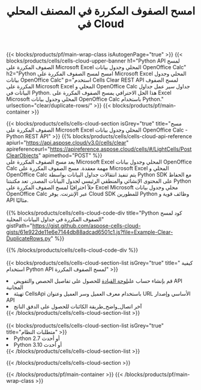 ﻿---
title:  امسح الصفوف المكررة في المصنف المحلي في Cloud
description: Cloud APIs & SDKs لمسح الصفوف المكررة على Microsoft Excel & OpenOffice Calc. امسح الصفوف المكررة على جداول البيانات المحلية بواسطة Cells Cloud API. تدعم SDK أنواع لغات التطوير. وهي تشمل Android و C# و Go و Java و NodeJS و Perl و PHP و Python و Ruby و swift.
url: /ar/python/clear/duplicate-rows/
---
{{< blocks/products/pf/main-wrap-class isAutogenPage="true" >}}
{{< blocks/products/cells/cells-cloud-upper-banner h1="Python API لمسح الصفوف المكررة على Microsoft Excel المحلي وجدول بيانات OpenOffice Calc" h2="Python امسح لمسح الصفوف المكررة على Microsoft Excel المحلي وجدول بيانات OpenOffice Calc" p="استخدم Cells Clear REST API لمسح الصفوف المكررة على Microsoft Excel المحلي و OpenOffice Calc جداول سير عمل جداول البيانات في Python. هذا الحل الاحترافي يمسح الصفوف المكررة على Excel Microsoft المحلي وجدول بيانات OpenOffice Calc باستخدام Python." urlsection="clear/duplicate-rows/" >}}
{{< blocks/products/pf/main-container >}}

{{< blocks/products/cells/cells-cloud-section isGrey="true" title="مسح الصفوف المكررة على Microsoft Excel المحلي وجدول بيانات OpenOffice Calc - Python REST API" >}}
{{% blocks/products/cells/cells-cloud-api-reference apiurl="https://api.aspose.cloud/v3.0/cells/clear" apireferenceurl="https://apireference.aspose.cloud/cells/#/LightCells/PostClearObjects" apimethod="POST" %}}
<br/>
يعد مسح الصفوف المكررة على Microsoft Excel المحلي وجدول بيانات OpenOffice Calc مهمة معقدة. مسح الصفوف المكررة على Microsoft Excel المحلي و OpenOffice Calc يتم تنفيذ انتقالات جداول البيانات بواسطة Python SDK مع الحفاظ على المحتوى الإنشائي والمنطقي الرئيسي لجدول البيانات المصدر. تعد مكتبتنا Python حلاً احترافيًا لمسح الصفوف المكررة على Excel Microsoft محلي وجدول بيانات OpenOffice Calc عبر الإنترنت. يوفر Cloud SDK للمطورين Python وظائف قوية و API مثاليًا.
<br/>
<br/>
{{% blocks/products/cells/cells-cloud-code-div title="Python كود لمسح الصفوف المكررة في جداول البيانات المحلية" gistPath="https://gist.github.com/aspose-cells-cloud-gists/61e922de11e6e7144db88adcad6501c1.js?file=Example-Clear-DuplicateRows.py" %}}
  
{{% /blocks/products/cells/cells-cloud-code-div %}}
<br/>
<br/>
{{< blocks/products/cells/cells-cloud-section-list isGrey="true" title=" كيفية استخدام Python API لمسح الصفوف المكررة" >}}
<li> قم بإنشاء حساب على<a href="https://dashboard.aspose.cloud/">لوحة القيادة</a> للحصول على تفاصيل الحصص والتفويض API المجانية</li>
<li>تهيئة CellsApi باستخدام معرف العميل وسر العميل وعنوان URL الأساسي وإصدار API</li>
<li>آخر اتصال_واضح_طريقة الكائنات للحصول على الدفق الناتج</li>
{{< /blocks/products/cells/cells-cloud-section-list >}}
<br/>
<br/>
{{< blocks/products/cells/cells-cloud-section-list isGrey="true" title="متطلبات النظام" >}}
<li>Python 2.7 أو أحدث</li>
<li>Python 3.10 أو أحدث</li>
{{< /blocks/products/cells/cells-cloud-section-list >}}

{{< /blocks/products/cells/cells-cloud-section >}}

{{< /blocks/products/pf/main-container >}}
{{< /blocks/products/pf/main-wrap-class >}}
